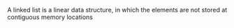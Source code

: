 A linked list is a linear data structure, in which the elements are not stored at contiguous memory locations
